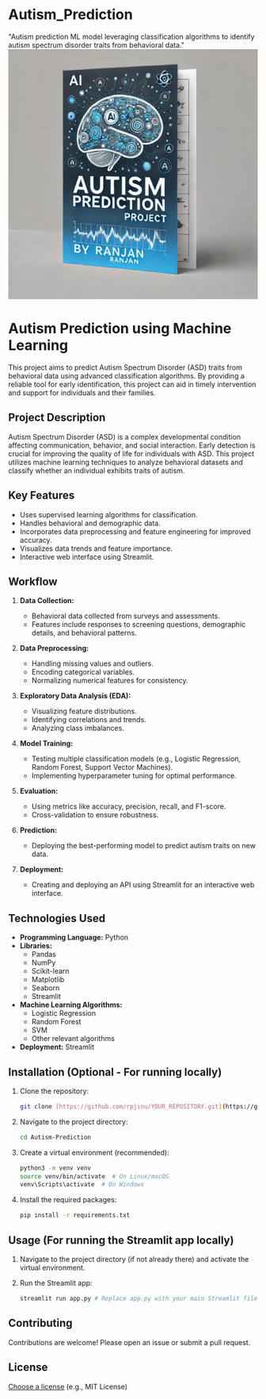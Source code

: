 # Autism_Prediction
 "Autism prediction ML model leveraging classification algorithms to identify autism spectrum disorder traits from behavioral data."
<img src="https://github.com/rpjinu/Autism_Prediction/blob/main/autism_prediction_image.png" width=800>

# Autism Prediction using Machine Learning

This project aims to predict Autism Spectrum Disorder (ASD) traits from behavioral data using advanced classification algorithms. By providing a reliable tool for early identification, this project can aid in timely intervention and support for individuals and their families.

## Project Description

Autism Spectrum Disorder (ASD) is a complex developmental condition affecting communication, behavior, and social interaction. Early detection is crucial for improving the quality of life for individuals with ASD. This project utilizes machine learning techniques to analyze behavioral datasets and classify whether an individual exhibits traits of autism.

## Key Features

*   Uses supervised learning algorithms for classification.
*   Handles behavioral and demographic data.
*   Incorporates data preprocessing and feature engineering for improved accuracy.
*   Visualizes data trends and feature importance.
*   Interactive web interface using Streamlit.

## Workflow

1.  **Data Collection:**
    *   Behavioral data collected from surveys and assessments.
    *   Features include responses to screening questions, demographic details, and behavioral patterns.

2.  **Data Preprocessing:**
    *   Handling missing values and outliers.
    *   Encoding categorical variables.
    *   Normalizing numerical features for consistency.

3.  **Exploratory Data Analysis (EDA):**
    *   Visualizing feature distributions.
    *   Identifying correlations and trends.
    *   Analyzing class imbalances.

4.  **Model Training:**
    *   Testing multiple classification models (e.g., Logistic Regression, Random Forest, Support Vector Machines).
    *   Implementing hyperparameter tuning for optimal performance.

5.  **Evaluation:**
    *   Using metrics like accuracy, precision, recall, and F1-score.
    *   Cross-validation to ensure robustness.

6.  **Prediction:**
    *   Deploying the best-performing model to predict autism traits on new data.

7.  **Deployment:**
    *   Creating and deploying an API using Streamlit for an interactive web interface.

## Technologies Used

*   **Programming Language:** Python
*   **Libraries:**
    *   Pandas
    *   NumPy
    *   Scikit-learn
    *   Matplotlib
    *   Seaborn
    *   Streamlit
*   **Machine Learning Algorithms:**
    *   Logistic Regression
    *   Random Forest
    *   SVM
    *   Other relevant algorithms
*   **Deployment:** Streamlit

## Installation (Optional - For running locally)

1.  Clone the repository:

    ```bash
    git clone [https://github.com/rpjinu/YOUR_REPOSITORY.git](https://github.com/rpjinu/YOUR_REPOSITORY.git)
    ```

2.  Navigate to the project directory:

    ```bash
    cd Autism-Prediction
    ```

3.  Create a virtual environment (recommended):

    ```bash
    python3 -m venv venv
    source venv/bin/activate  # On Linux/macOS
    venv\Scripts\activate  # On Windows
    ```

4.  Install the required packages:

    ```bash
    pip install -r requirements.txt
    ```

## Usage (For running the Streamlit app locally)

1.  Navigate to the project directory (if not already there) and activate the virtual environment.

2.  Run the Streamlit app:

    ```bash
    streamlit run app.py # Replace app.py with your main Streamlit file if different
    ```

## Contributing

Contributions are welcome! Please open an issue or submit a pull request.

## License

[Choose a license](https://choosealicense.com/) (e.g., MIT License)
